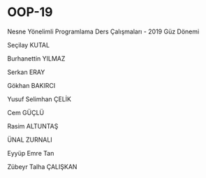 ﻿# OOP-19
Nesne Yönelimli Programlama Ders Çalışmaları - 2019 Güz Dönemi

 
Seçilay KUTAL

Burhanettin YILMAZ

Serkan ERAY

Gökhan BAKIRCI

Yusuf Selimhan ÇELİK 

Cem GÜÇLÜ

Rasim ALTUNTAŞ

ÜNAL  ZURNALI

Eyyüp Emre Tan

Zübeyr Talha ÇALIŞKAN

